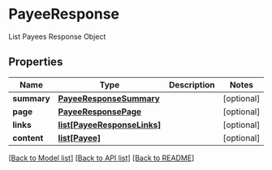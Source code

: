 # PayeeResponse

List Payees Response Object
## Properties
Name | Type | Description | Notes
------------ | ------------- | ------------- | -------------
**summary** | [**PayeeResponseSummary**](PayeeResponseSummary.md) |  | [optional] 
**page** | [**PayeeResponsePage**](PayeeResponsePage.md) |  | [optional] 
**links** | [**list[PayeeResponseLinks]**](PayeeResponseLinks.md) |  | [optional] 
**content** | [**list[Payee]**](Payee.md) |  | [optional] 

[[Back to Model list]](../README.md#documentation-for-models) [[Back to API list]](../README.md#documentation-for-api-endpoints) [[Back to README]](../README.md)


